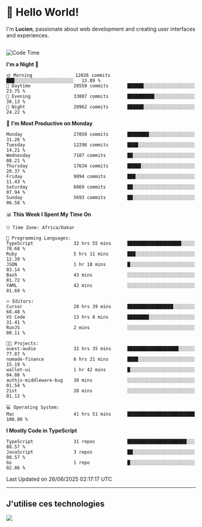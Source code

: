 # 👋 Hello World!

I'm **Lucien**, passionate about web development and creating user interfaces and experiences.

##

<!--START_SECTION:waka-->
![Code Time](http://img.shields.io/badge/Code%20Time-3%2C262%20hrs%2021%20mins-blue)

**I'm a Night 🦉** 

```text
🌞 Morning                12026 commits       ███░░░░░░░░░░░░░░░░░░░░░░   13.89 % 
🌆 Daytime                20559 commits       ██████░░░░░░░░░░░░░░░░░░░   23.75 % 
🌃 Evening                33007 commits       ██████████░░░░░░░░░░░░░░░   38.13 % 
🌙 Night                  20962 commits       ██████░░░░░░░░░░░░░░░░░░░   24.22 % 
```
📅 **I'm Most Productive on Monday** 

```text
Monday                   27059 commits       ████████░░░░░░░░░░░░░░░░░   31.26 % 
Tuesday                  12298 commits       ████░░░░░░░░░░░░░░░░░░░░░   14.21 % 
Wednesday                7107 commits        ██░░░░░░░░░░░░░░░░░░░░░░░   08.21 % 
Thursday                 17634 commits       █████░░░░░░░░░░░░░░░░░░░░   20.37 % 
Friday                   9894 commits        ███░░░░░░░░░░░░░░░░░░░░░░   11.43 % 
Saturday                 6869 commits        ██░░░░░░░░░░░░░░░░░░░░░░░   07.94 % 
Sunday                   5693 commits        ██░░░░░░░░░░░░░░░░░░░░░░░   06.58 % 
```


📊 **This Week I Spent My Time On** 

```text
🕑︎ Time Zone: Africa/Dakar

💬 Programming Languages: 
TypeScript               32 hrs 55 mins      ████████████████████░░░░░   78.68 % 
Ruby                     5 hrs 11 mins       ███░░░░░░░░░░░░░░░░░░░░░░   12.39 % 
JSON                     1 hr 18 mins        █░░░░░░░░░░░░░░░░░░░░░░░░   03.14 % 
Bash                     43 mins             ░░░░░░░░░░░░░░░░░░░░░░░░░   01.72 % 
YAML                     42 mins             ░░░░░░░░░░░░░░░░░░░░░░░░░   01.69 % 

🔥 Editors: 
Cursor                   28 hrs 39 mins      █████████████████░░░░░░░░   68.48 % 
VS Code                  13 hrs 8 mins       ████████░░░░░░░░░░░░░░░░░   31.41 % 
RunJS                    2 mins              ░░░░░░░░░░░░░░░░░░░░░░░░░   00.11 % 

🐱‍💻 Projects: 
ouest-audio              32 hrs 35 mins      ███████████████████░░░░░░   77.87 % 
nomade-finance           6 hrs 21 mins       ████░░░░░░░░░░░░░░░░░░░░░   15.19 % 
wallet-ui                1 hr 42 mins        █░░░░░░░░░░░░░░░░░░░░░░░░   04.08 % 
authjs-middleware-bug    38 mins             ░░░░░░░░░░░░░░░░░░░░░░░░░   01.54 % 
21st                     28 mins             ░░░░░░░░░░░░░░░░░░░░░░░░░   01.12 % 

💻 Operating System: 
Mac                      41 hrs 51 mins      █████████████████████████   100.00 % 
```

**I Mostly Code in TypeScript** 

```text
TypeScript               31 repos            ██████████████████████░░░   88.57 % 
JavaScript               3 repos             ██░░░░░░░░░░░░░░░░░░░░░░░   08.57 % 
Go                       1 repo              █░░░░░░░░░░░░░░░░░░░░░░░░   02.86 % 
```




 Last Updated on 26/06/2025 02:17:17 UTC
<!--END_SECTION:waka-->
---

## J'utilise ces technologies

<p align="left">
  <a href="https://skillicons.dev">
    <img src="https://skillicons.dev/icons?i=ts,js,go,ruby,css,scss,tailwind,react,vite,nextjs,docker,figma,ableton" />
  </a>
</p>

